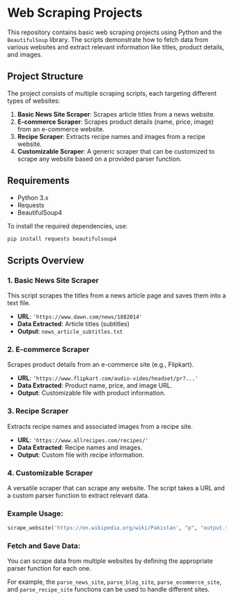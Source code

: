 # Web Scraping Projects

This repository contains basic web scraping projects using Python and the `BeautifulSoup` library. The scripts demonstrate how to fetch data from various websites and extract relevant information like titles, product details, and images.

## Project Structure

The project consists of multiple scraping scripts, each targeting different types of websites:

1. **Basic News Site Scraper**: Scrapes article titles from a news website.
2. **E-commerce Scraper**: Scrapes product details (name, price, image) from an e-commerce website.
3. **Recipe Scraper**: Extracts recipe names and images from a recipe website.
4. **Customizable Scraper**: A generic scraper that can be customized to scrape any website based on a provided parser function.

## Requirements

- Python 3.x
- Requests
- BeautifulSoup4

To install the required dependencies, use:

```bash
pip install requests beautifulsoup4
```

## Scripts Overview

### 1. **Basic News Site Scraper**

This script scrapes the titles from a news article page and saves them into a text file.

- **URL**: `'https://www.dawn.com/news/1882014'`
- **Data Extracted**: Article titles (subtitles)
- **Output**: `news_article_subtitles.txt`

### 2. **E-commerce Scraper**

Scrapes product details from an e-commerce site (e.g., Flipkart).

- **URL**: `'https://www.flipkart.com/audio-video/headset/pr?...'`
- **Data Extracted**: Product name, price, and image URL.
- **Output**: Customizable file with product information.

### 3. **Recipe Scraper**

Extracts recipe names and associated images from a recipe site.

- **URL**: `'https://www.allrecipes.com/recipes/'`
- **Data Extracted**: Recipe names and images.
- **Output**: Custom file with recipe information.

### 4. **Customizable Scraper**

A versatile scraper that can scrape any website. The script takes a URL and a custom parser function to extract relevant data.

### Example Usage:

```python
scrape_website('https://en.wikipedia.org/wiki/Pakistan', "p", "output.txt")
```

### **Fetch and Save Data**:

You can scrape data from multiple websites by defining the appropriate parser function for each one.

For example, the `parse_news_site`, `parse_blog_site`, `parse_ecommerce_site`, and `parse_recipe_site` functions can be used to handle different sites.
